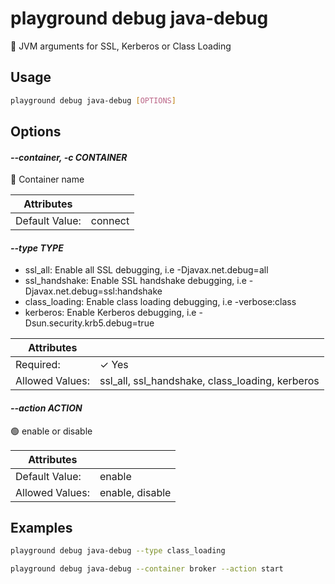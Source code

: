 # playground debug java-debug

🤎 JVM arguments for SSL, Kerberos or Class Loading

## Usage

```bash
playground debug java-debug [OPTIONS]
```

## Options

#### *--container, -c CONTAINER*

🐳 Container name

| Attributes      | &nbsp;
|-----------------|-------------
| Default Value:  | connect

#### *--type TYPE*

- ssl_all: Enable all SSL debugging, i.e -Djavax.net.debug=all  
- ssl_handshake: Enable SSL handshake debugging, i.e -Djavax.net.debug=ssl:handshake  
- class_loading: Enable class loading debugging, i.e -verbose:class  
- kerberos: Enable Kerberos debugging, i.e -Dsun.security.krb5.debug=true

| Attributes      | &nbsp;
|-----------------|-------------
| Required:       | ✓ Yes
| Allowed Values: | ssl_all, ssl_handshake, class_loading, kerberos

#### *--action ACTION*

🟢 enable or disable

| Attributes      | &nbsp;
|-----------------|-------------
| Default Value:  | enable
| Allowed Values: | enable, disable

## Examples

```bash
playground debug java-debug --type class_loading
```

```bash
playground debug java-debug --container broker --action start
```


